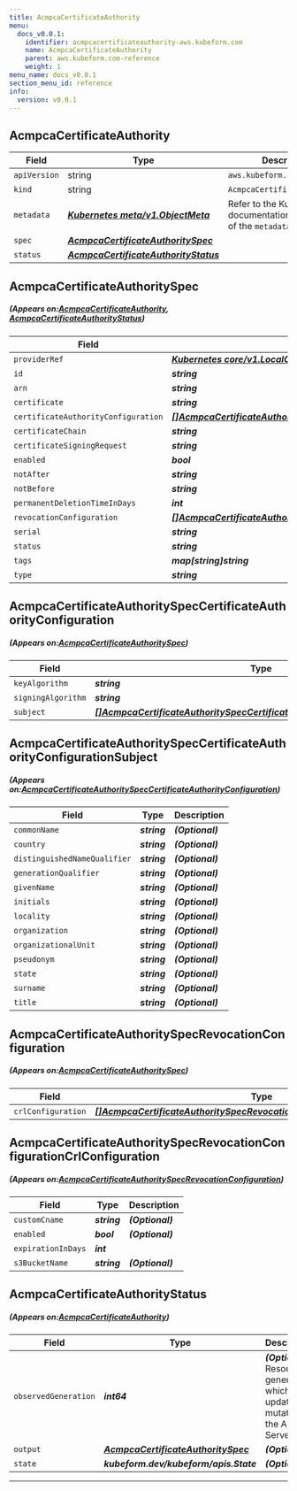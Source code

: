 ```yaml
---
title: AcmpcaCertificateAuthority
menu:
  docs_v0.0.1:
    identifier: acmpcacertificateauthority-aws.kubeform.com
    name: AcmpcaCertificateAuthority
    parent: aws.kubeform.com-reference
    weight: 1
menu_name: docs_v0.0.1
section_menu_id: reference
info:
  version: v0.0.1
---
```


## AcmpcaCertificateAuthority
| Field | Type | Description |
| ------ | ----- | ----------- |
| `apiVersion` | string | `aws.kubeform.com/v1alpha1` |
|    `kind` | string | `AcmpcaCertificateAuthority` |
| `metadata` | ***[Kubernetes meta/v1.ObjectMeta](https://kubernetes.io/docs/reference/generated/kubernetes-api/v1.13/#objectmeta-v1-meta)***|Refer to the Kubernetes API documentation for the fields of the `metadata` field.|
| `spec` | ***[AcmpcaCertificateAuthoritySpec](#AcmpcaCertificateAuthoritySpec)***||
| `status` | ***[AcmpcaCertificateAuthorityStatus](#AcmpcaCertificateAuthorityStatus)***||
## AcmpcaCertificateAuthoritySpec
##### (Appears on:[AcmpcaCertificateAuthority](#AcmpcaCertificateAuthority), [AcmpcaCertificateAuthorityStatus](#AcmpcaCertificateAuthorityStatus))
| Field | Type | Description |
| ------ | ----- | ----------- |
| `providerRef` | ***[Kubernetes core/v1.LocalObjectReference](https://kubernetes.io/docs/reference/generated/kubernetes-api/v1.13/#localobjectreference-v1-core)***||
| `id` | ***string***||
| `arn` | ***string***| ***(Optional)*** |
| `certificate` | ***string***| ***(Optional)*** |
| `certificateAuthorityConfiguration` | ***[[]AcmpcaCertificateAuthoritySpecCertificateAuthorityConfiguration](#AcmpcaCertificateAuthoritySpecCertificateAuthorityConfiguration)***||
| `certificateChain` | ***string***| ***(Optional)*** |
| `certificateSigningRequest` | ***string***| ***(Optional)*** |
| `enabled` | ***bool***| ***(Optional)*** |
| `notAfter` | ***string***| ***(Optional)*** |
| `notBefore` | ***string***| ***(Optional)*** |
| `permanentDeletionTimeInDays` | ***int***| ***(Optional)*** |
| `revocationConfiguration` | ***[[]AcmpcaCertificateAuthoritySpecRevocationConfiguration](#AcmpcaCertificateAuthoritySpecRevocationConfiguration)***| ***(Optional)*** |
| `serial` | ***string***| ***(Optional)*** |
| `status` | ***string***| ***(Optional)*** |
| `tags` | ***map[string]string***| ***(Optional)*** |
| `type` | ***string***| ***(Optional)*** |
## AcmpcaCertificateAuthoritySpecCertificateAuthorityConfiguration
##### (Appears on:[AcmpcaCertificateAuthoritySpec](#AcmpcaCertificateAuthoritySpec))
| Field | Type | Description |
| ------ | ----- | ----------- |
| `keyAlgorithm` | ***string***||
| `signingAlgorithm` | ***string***||
| `subject` | ***[[]AcmpcaCertificateAuthoritySpecCertificateAuthorityConfigurationSubject](#AcmpcaCertificateAuthoritySpecCertificateAuthorityConfigurationSubject)***||
## AcmpcaCertificateAuthoritySpecCertificateAuthorityConfigurationSubject
##### (Appears on:[AcmpcaCertificateAuthoritySpecCertificateAuthorityConfiguration](#AcmpcaCertificateAuthoritySpecCertificateAuthorityConfiguration))
| Field | Type | Description |
| ------ | ----- | ----------- |
| `commonName` | ***string***| ***(Optional)*** |
| `country` | ***string***| ***(Optional)*** |
| `distinguishedNameQualifier` | ***string***| ***(Optional)*** |
| `generationQualifier` | ***string***| ***(Optional)*** |
| `givenName` | ***string***| ***(Optional)*** |
| `initials` | ***string***| ***(Optional)*** |
| `locality` | ***string***| ***(Optional)*** |
| `organization` | ***string***| ***(Optional)*** |
| `organizationalUnit` | ***string***| ***(Optional)*** |
| `pseudonym` | ***string***| ***(Optional)*** |
| `state` | ***string***| ***(Optional)*** |
| `surname` | ***string***| ***(Optional)*** |
| `title` | ***string***| ***(Optional)*** |
## AcmpcaCertificateAuthoritySpecRevocationConfiguration
##### (Appears on:[AcmpcaCertificateAuthoritySpec](#AcmpcaCertificateAuthoritySpec))
| Field | Type | Description |
| ------ | ----- | ----------- |
| `crlConfiguration` | ***[[]AcmpcaCertificateAuthoritySpecRevocationConfigurationCrlConfiguration](#AcmpcaCertificateAuthoritySpecRevocationConfigurationCrlConfiguration)***| ***(Optional)*** |
## AcmpcaCertificateAuthoritySpecRevocationConfigurationCrlConfiguration
##### (Appears on:[AcmpcaCertificateAuthoritySpecRevocationConfiguration](#AcmpcaCertificateAuthoritySpecRevocationConfiguration))
| Field | Type | Description |
| ------ | ----- | ----------- |
| `customCname` | ***string***| ***(Optional)*** |
| `enabled` | ***bool***| ***(Optional)*** |
| `expirationInDays` | ***int***||
| `s3BucketName` | ***string***| ***(Optional)*** |
## AcmpcaCertificateAuthorityStatus
##### (Appears on:[AcmpcaCertificateAuthority](#AcmpcaCertificateAuthority))
| Field | Type | Description |
| ------ | ----- | ----------- |
| `observedGeneration` | ***int64***| ***(Optional)*** Resource generation, which is updated on mutation by the API Server.|
| `output` | ***[AcmpcaCertificateAuthoritySpec](#AcmpcaCertificateAuthoritySpec)***| ***(Optional)*** |
| `state` | ***kubeform.dev/kubeform/apis.State***| ***(Optional)*** |
---
